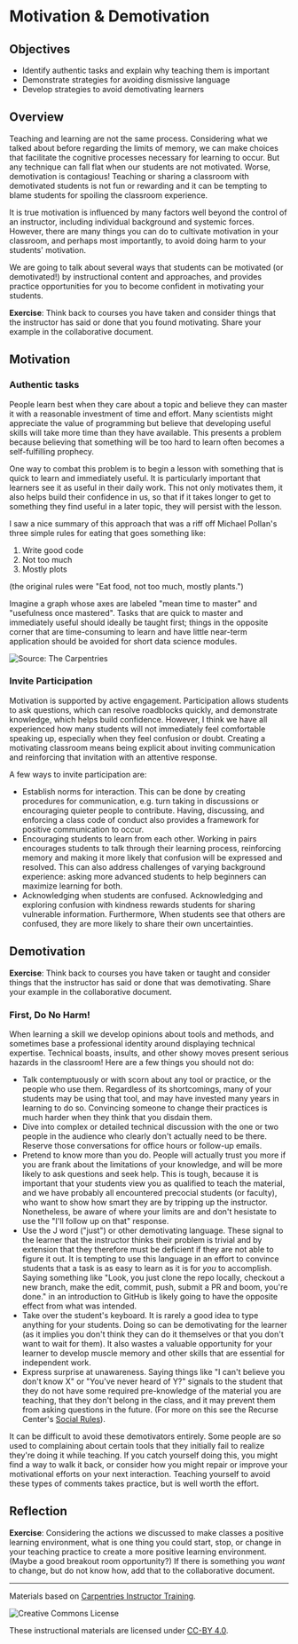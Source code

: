 # Motivation & Demotivation

## Objectives

+ Identify authentic tasks and explain why teaching them is important
+ Demonstrate strategies for avoiding dismissive language
+ Develop strategies to avoid demotivating learners

## Overview

Teaching and learning are not the same process. Considering what we talked 
about before regarding the limits of memory, we can make choices that 
facilitate the cognitive processes necessary for learning to occur. But any 
technique can fall flat when our students are not motivated. Worse, 
demotivation is contagious! Teaching or sharing a classroom with demotivated 
students is not fun or rewarding and it can be tempting to blame students for 
spoiling the classroom experience.

It is true motivation is influenced by many factors well beyond the control of 
an instructor, including individual background and systemic forces. However, 
there are many things you can do to cultivate motivation in your classroom, and 
perhaps most importantly, to avoid doing harm to your students' motivation.

We are going to talk about several ways that students can be motivated (or 
demotivated!) by instructional content and approaches, and provides practice 
opportunities for you to become confident in motivating your students.

**Exercise**: Think back to courses you have taken and consider things that the 
instructor has said or done that you found motivating. Share your example in 
the collaborative document.

## Motivation

### Authentic tasks

People learn best when they care about a topic and believe they can master it 
with a reasonable investment of time and effort. Many scientists might 
appreciate the value of programming but believe that developing useful skills 
will take more time than they have available. This presents a problem because 
believing that something will be too hard to learn often becomes a 
self-fulfilling prophecy.

One way to combat this problem is to begin a lesson with something that is 
quick to learn and immediately useful. It is particularly important that 
learners see it as useful in their daily work. This not only motivates them, it 
also helps build their confidence in us, so that if it takes longer to get to 
something they find useful in a later topic, they will persist with the lesson.

I saw a nice summary of this approach that was a riff off Michael Pollan's 
three simple rules for eating that goes something like:

1. Write good code
2. Not too much
3. Mostly plots

(the original rules were "Eat food, not too much, mostly plants.")

Imagine a graph whose axes are labeled "mean time to master" and "usefulness 
once mastered". Tasks that are quick to master and immediately useful should 
ideally be taught first; things in the opposite corner that are time-consuming 
to learn and have little near-term application should be avoided for short 
data science modules.

![Source: The Carpentries](https://carpentries.github.io/instructor-training/fig/what-to-teach.png)

### Invite Participation

Motivation is supported by active engagement. Participation allows students to 
ask questions, which can resolve roadblocks quickly, and demonstrate knowledge, 
which helps build confidence. However, I think we have all experienced how many 
students will not immediately feel comfortable speaking up, especially when 
they feel confusion or doubt. Creating a motivating classroom means being 
explicit about inviting communication and reinforcing that invitation with an 
attentive response.

A few ways to invite participation are:

+ Establish norms for interaction. This can be done by creating procedures for 
communication, e.g. turn taking in discussions or encouraging quieter people to 
contribute. Having, discussing, and enforcing a class code of conduct also 
provides a framework for positive communication to occur.
+ Encouraging students to learn from each other. Working in pairs encourages 
students to talk through their learning process, reinforcing memory and making 
it more likely that confusion will be expressed and resolved. This can also 
address challenges of varying background experience: asking more advanced 
students to help beginners can maximize learning for both.
+ Acknowledging when students are confused. Acknowledging and exploring 
confusion with kindness rewards students for sharing vulnerable information. 
Furthermore, When students see that others are confused, they are more likely 
to share their own uncertainties.

## Demotivation

**Exercise**: Think back to courses you have taken or taught and consider 
things that the instructor has said or done that was demotivating. Share your 
example in the collaborative document.

### First, Do No Harm!

When learning a skill we develop opinions about tools and methods, and 
sometimes base a professional identity around displaying technical expertise. 
Technical boasts, insults, and other showy moves present serious hazards in the 
classroom! Here are a few things you should not do:

+ Talk contemptuously or with scorn about any tool or practice, or the people 
who use them. Regardless of its shortcomings, many of your students may be 
using that tool, and may have invested many years in learning to do so. 
Convincing someone to change their practices is much harder when they think 
that you disdain them.
+ Dive into complex or detailed technical discussion with the one or two people 
in the audience who clearly don't actually need to be there. Reserve those 
conversations for office hours or follow-up emails.
+ Pretend to know more than you do. People will actually trust you more if you 
are frank about the limitations of your knowledge, and will be more likely to 
ask questions and seek help. This is tough, because it is important that your 
students view you as qualified to teach the material, and we have probably all 
encountered precocial students (or faculty), who want to show how smart they 
are by tripping up the instructor. Nonetheless, be aware of where your limits 
are and don't hesistate to use the "I'll follow up on that" response.
+ Use the J word ("just") or other demotivating language. These signal to the 
learner that the instructor thinks their problem is trivial and by extension 
that they therefore must be deficient if they are not able to figure it out. It 
is tempting to use this language in an effort to convince students that a task 
is as easy to learn as it is for _you_ to accomplish. Saying something like 
"Look, you just clone the repo locally, checkout a new branch, make the edit, 
commit, push, submit a PR and boom, you're done." in an introduction to GitHub
is likely going to have the opposite effect from what was intended. 
+ Take over the student's keyboard. It is rarely a good idea to type anything 
for your students. Doing so can be demotivating for the learner (as it implies 
you don't think they can do it themselves or that you don't want to wait for 
them). It also wastes a valuable opportunity for your learner to develop muscle 
memory and other skills that are essential for independent work.
+ Express surprise at unawareness. Saying things like "I can't believe you 
don't know X" or "You've never heard of Y?" signals to the student that they do 
not have some required pre-knowledge of the material you are teaching, that 
they don't belong in the class, and it may prevent them from asking questions 
in the future. (For more on this see the Recurse Center's 
[Social Rules](https://www.recurse.com/manual#sec-environment)).

It can be difficult to avoid these demotivators entirely. Some people are so 
used to complaining about certain tools that they initially fail to realize 
they're doing it while teaching. If you catch yourself doing this, you might 
find a way to walk it back, or consider how you might repair or improve your 
motivational efforts on your next interaction. Teaching yourself to avoid these 
types of comments takes practice, but is well worth the effort.

## Reflection

**Exercise**: Considering the actions we discussed to make classes a positive 
learning environment, what is one thing you could start, stop, or change in 
your teaching practice to create a more positive learning environment. (Maybe 
a good breakout room opportunity?) If there is something you _want_ to change, 
but do not know how, add that to the collaborative document.

***

Materials based on [Carpentries Instructor Training](https://carpentries.github.io/instructor-training/).

<img alt="Creative Commons License" style="border-width:0" src="https://i.creativecommons.org/l/by/4.0/88x31.png" />

These instructional materials are licensed under [CC-BY 4.0](https://creativecommons.org/licenses/by/4.0/).
